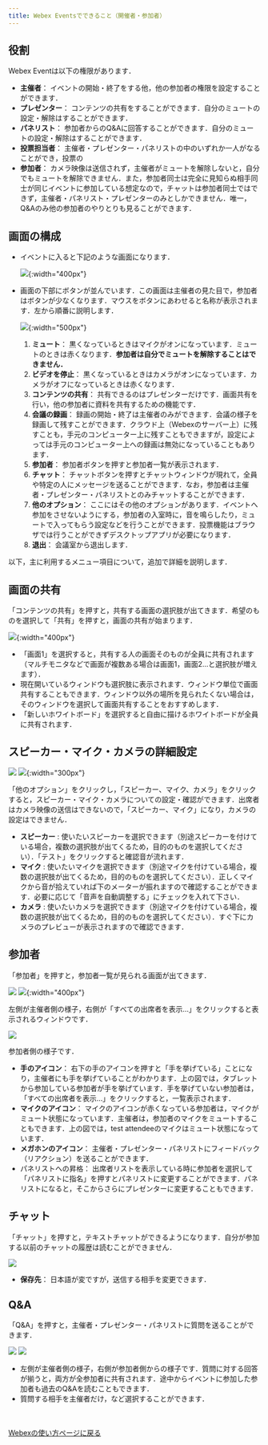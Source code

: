 ```yaml
---
title: Webex Eventsでできること（開催者・参加者）
---
```


## 役割

Webex Eventは以下の権限があります．
* **主催者**： イベントの開始・終了をする他，他の参加者の権限を設定することができます．
* **プレゼンター**： コンテンツの共有をすることができます．自分のミュートの設定・解除はすることができます．
* **パネリスト**： 参加者からのQ&Aに回答することができます．自分のミュートの設定・解除はすることができます．
* **投票担当者**： 主催者・プレゼンター・パネリストの中のいずれか一人がなることができ，投票の
* **参加者**： カメラ映像は送信されず，主催者がミュートを解除しないと，自分でもミュートを解除できません．また，参加者同士は完全に見知らぬ相手同士が同じイベントに参加している想定なので，チャットは参加者同士ではできず，主催者・パネリスト・プレゼンターのみとしかできません．唯一，Q&Aのみ他の参加者のやりとりも見ることができます．

## 画面の構成

* イベントに入ると下記のような画面になります．

	![](img/webex_events_entryview.png){:width="400px"}

* 画面の下部にボタンが並んでいます．この画面は主催者の見た目で，参加者はボタンが少なくなります．マウスをボタンにあわせると名称が表示されます．左から順番に説明します．

	![](img/webex_meeting_entryview_numbering.png){:width="500px"}
	1. **ミュート**： 黒くなっているときはマイクがオンになっています．ミュートのときは赤くなります．**参加者は自分でミュートを解除することはできません．**
	1. **ビデオを停止**： 黒くなっているときはカメラがオンになっています．カメラがオフになっているときは赤くなります．
	1. **コンテンツの共有**： 共有できるのはプレゼンターだけです．画面共有を行い，他の参加者に資料を共有するための機能です．
	1. **会議の録画**： 録画の開始・終了は主催者のみができます．会議の様子を録画して残すことができます．クラウド上（Webexのサーバー上）に残すことも，手元のコンピューター上に残すこともできますが，設定によっては手元のコンピューター上への録画は無効になっていることもあります．
	1. **参加者**： 参加者ボタンを押すと参加者一覧が表示されます．
	1. **チャット**： チャットボタンを押すとチャットウィンドウが現れて，全員や特定の人にメッセージを送ることができます．なお，参加者は主催者・プレゼンター・パネリストとのみチャットすることができます．
	1. **他のオプション**： ここにはその他のオプションがあります．イベントへ参加をさせないようにする，参加者の入室時に，音を鳴らしたり，ミュートで入ってもらう設定などを行うことができます．投票機能はブラウザでは行うことができずデスクトップアプリが必要になります．
	1. **退出**： 会議室から退出します．

以下，主に利用するメニュー項目について，追加で詳細を説明します．

## 画面の共有
	
「コンテンツの共有」を押すと，共有する画面の選択肢が出てきます．希望のものを選択して「共有」を押すと，画面の共有が始まります．

![](img/webex_share.png){:width="400px"}
	
* 「画面1」を選択すると，共有する人の画面そのものが全員に共有されます（マルチモニタなどで画面が複数ある場合は画面1，画面2…と選択肢が増えます）．
* 現在開いているウィンドウも選択肢に表示されます．ウィンドウ単位で画面共有することもできます．ウィンドウ以外の場所を見られたくない場合は，そのウィンドウを選択して画面共有することをおすすめします．
* 「新しいホワイトボード」を選択すると自由に描けるホワイトボードが全員に共有されます．

## スピーカー・マイク・カメラの詳細設定

![](img/webex_more_sound.png)
![](img/webex_config_sound.png){:width="300px"}


「他のオプション」をクリックし，「スピーカー、マイク、カメラ」をクリックすると，スピーカー・マイク・カメラについての設定・確認ができます．出席者はカメラ映像の送信はできないので，「スピーカー、マイク」になり，カメラの設定はできません．
* **スピーカー** : 使いたいスピーカーを選択できます（別途スピーカーを付けている場合，複数の選択肢が出てくるため，目的のものを選択してください）．「テスト」をクリックすると確認音が流れます．
* **マイク** : 使いたいマイクを選択できます（別途マイクを付けている場合，複数の選択肢が出てくるため，目的のものを選択してください）．正しくマイクから音が拾えていれば下のメーターが振れますので確認することができます．必要に応じて「音声を自動調整する」にチェックを入れて下さい．
* **カメラ** : 使いたいカメラを選択できます（別途マイクを付けている場合，複数の選択肢が出てくるため，目的のものを選択してください）．すぐ下にカメラのプレビューが表示されますので確認できます．

## 参加者

「参加者」を押すと，参加者一覧が見られる画面が出てきます．

![](img/webex_participants_event_host.png)
![](img/webex_participants_event_list.png){:width="400px"}

左側が主催者側の様子，右側が「すべての出席者を表示…」をクリックすると表示されるウィンドウです．

![](img/webex_participants_event_participant.png)

参加者側の様子です．

* **手のアイコン**： 右下の手のアイコンを押すと「手を挙げている」ことになり，主催者にも手を挙げていることがわかります．上の図では，タブレットから参加している参加者が手を挙げています．手を挙げていない参加者は，「すべての出席者を表示…」をクリックすると，一覧表示されます．
* **マイクのアイコン**： マイクのアイコンが赤くなっている参加者は，マイクがミュート状態になっています．主催者は，参加者のマイクをミュートすることもできます．上の図では，test attendeeのマイクはミュート状態になっています．
* **メガホンのアイコン**： 主催者・プレゼンター・パネリストにフィードバック（リアクション）を送ることができます．
* パネリストへの昇格： 出席者リストを表示している時に参加者を選択して「パネリストに指名」を押すとパネリストに変更することができます．パネリストになると，そこからさらにプレゼンターに変更することもできます．

## チャット
	
「チャット」を押すと，テキストチャットができるようになります．自分が参加する以前のチャットの履歴は読むことができません．

![](img/webex_chat.png)
	
* **保存先**： 日本語が変ですが，送信する相手を変更できます．

## Q&A
	
「Q&A」を押すと，主催者・プレゼンター・パネリストに質問を送ることができます．

![](img/webex_events_qa_host.png)
![](img/webex_events_qa_participant.png)

* 左側が主催者側の様子，右側が参加者側からの様子です．質問に対する回答が揃うと，両方が全参加者に共有されます．途中からイベントに参加した参加者も過去のQ&Aを読むこともできます．
* 質問する相手を主催者だけ，など選択することができます．

<br>
<br>
<a href="index" target="_blank">Webexの使い方ページに戻る</a>
